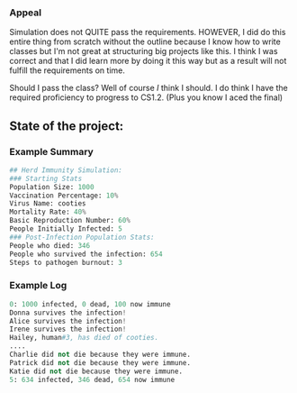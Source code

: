 ### Appeal
Simulation does not QUITE pass the requirements. HOWEVER, I did do this entire thing from scratch without the outline because I know how to write classes but I'm not great at structuring big projects like this. I think I was correct and that I did learn more by doing it this way but as a result will not fulfill the requirements on time. 

Should I pass the class? Well of course *I* think I should. I do think I have the required proficiency to progress to CS1.2. (Plus you know I aced the final)

## State of the project:
### Example Summary
``` python
## Herd Immunity Simulation:
### Starting Stats
Population Size: 1000
Vaccination Percentage: 10%
Virus Name: cooties
Mortality Rate: 40%
Basic Reproduction Number: 60%
People Initially Infected: 5
### Post-Infection Population Stats:
People who died: 346
People who survived the infection: 654
Steps to pathogen burnout: 3
```
### Example Log
``` python
0: 1000 infected, 0 dead, 100 now immune
Donna survives the infection!
Alice survives the infection!
Irene survives the infection!
Hailey, human#3, has died of cooties.
....
Charlie did not die because they were immune.
Patrick did not die because they were immune.
Katie did not die because they were immune.
5: 634 infected, 346 dead, 654 now immune
```

